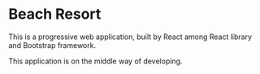 # Beach Resort

This is a progressive web application, built by React among React library and Bootstrap framework.

This application is on the middle way of developing.